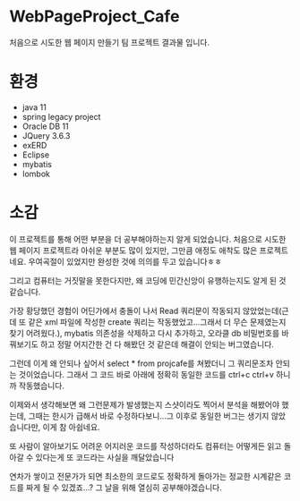 # WebPageProject_Cafe

처음으로 시도한 웹 페이지 만들기 팀 프로젝트 결과물 입니다.

# 환경
- java 11
- spring legacy project
- Oracle DB 11
- JQuery 3.6.3
- exERD
- Eclipse
- mybatis
- lombok

# 소감
이 프로젝트를 통해 어떤 부분을 더 공부해야하는지 알게 되었습니다.
처음으로 시도한 웹 페이지 프로젝트라 아쉬운 부분도 많이 있지만, 그만큼 애정도 애착도 많은 프로젝트네요.
우여곡절이 있었지만 완성한 것에 의의를 두고 있습니다ㅎㅎ

그리고 컴퓨터는 거짓말을 못한다지만, 왜 코딩에 민간신앙이 유행하는지도 알게 된 것 같습니다.

가장 황당했던 경험이 어딘가에서 충돌이 나서 Read 쿼리문이 작동되지 않았었는데(근데 또 같은 xml 파일에 작성한 create 쿼리는 작동했었고...그래서 더 무슨 문제였는지 찾기 어려웠다.), mybatis 의존성을 삭제하고 다시 추가하고, 오라클 db 비밀번호를 바꿔보기도 하고 정말 어지간한 건 다 해봤던 것 같은데 해결이 안되는 버그였습니다.

그런데 이게 왜 안되나 싶어서 select * from projcafe를 쳐봤더니 그 쿼리문조차 안되는 것이었습니다.
그래서 그 코드 바로 아래에 정확히 동일한 코드를 ctrl+c ctrl+v 하니까 작동했습니다.

이제와서 생각해보면 왜 그런문제가 발생했는지 스샷이라도 찍어서 분석을 해봤어야 했는데, 그때는 한시가 급해서 바로 수정하다보니...그 이후로 동일한 버그는 생기지 않았습니다만, 이게 참 아쉽네요.

또 사람이 알아보기도 어려운 어지러운 코드를 작성하더라도 컴퓨터는 어떻게든 읽고 돌아갈 수 있다는게 또 코드라는 사실을 깨달았습니다

연차가 쌓이고 전문가가 되면 최소한의 코드로도 정확하게 돌아가는 정교한 시계같은 코드를 짜게 될 수 있겠죠...? 그 날을 위해 열심히 공부해야겠습니다.
